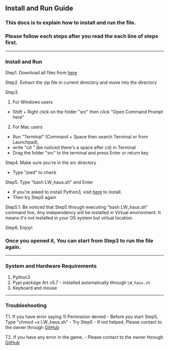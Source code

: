 ## Install and Run Guide

### This docs is to explain how to install and run the file.
### Please follow each steps **after you read the each line of steps first.**

------------------------------------------------------------------------------------------------

### **Install and Run**

Step1. Download all files from [here](https://github.com/RyanWoolf/ChanghaLee_T1A3/archive/refs/heads/main.zip)

Step2. Extract the zip file in current directory and move into the directory

Step3.  
1) For Windows users
- Shift + Right click on the folder "src" then click "Open Command Prompt here"
             
2) For Mac users
- Run "Terminal" (Command + Space then search Terminal or from Launchpad),
- write "cd " (be noticed there's a space after cd) in Terminal
- Drag the folder "src" to the terminal and press Enter or return key

Step4. Make sure you're in the src directory
- Type "pwd" to check

Step5. Type "bash LW_haus.sh" and Enter
- If you're asked to install Python3, visit [here](https://www.python.org/downloads/) to install.
- Then try Step5 again
         
Step5.1. Be noticed that Step5 through executing "bash LW_haus.sh" command line, Any independency will be installed in Virtual environment.
It means it's not installed in your OS system but virtual location.

Step6. Enjoy!

### Once you opened it, You can start from **Step3** to run the file again.

------------------------------------------------------------------------------------------------

### System and Hardware Requirements

1. Python3
2. Pypi package Art v5.7 - installed automatically through `LW_haus.sh`
3. Keyboard and mouse

------------------------------------------------------------------------------------------------

### **Troubleshooting**

T1. If you have error saying 
        1) Permission denied
            - Before you start Step5, Type "chmod +x LW_haus.sh"
            - Try Step5
            - If not helped, Please contact to the owner through [GitHub](https://github.com/RyanWoolf/ChanghaLee_T1A3)

T2. If you have any error in the game,
        - Please contact to the owner through [GitHub](https://github.com/RyanWoolf/ChanghaLee_T1A3)


